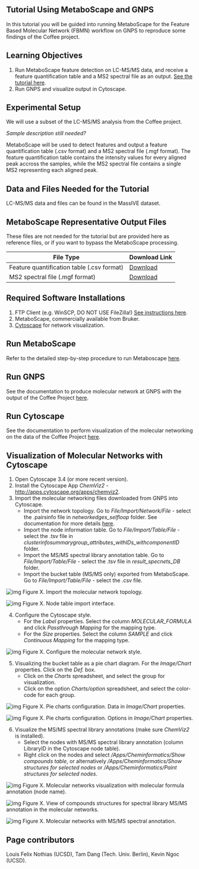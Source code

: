 ## Tutorial Using MetaboScape and GNPS

In this tutorial you will be guided into running MetaboScape for the Feature Based Molecular Network (FBMN) workflow on GNPS to reproduce some findings of the Coffee project.

## Learning Objectives

1. Run MetaboScape feature detection on LC-MS/MS data, and receive a feature quantification table and a MS2 spectral file as an output. [See the tutorial here](../featurebasedmolecularnetworking.md).
2. Run GNPS and visualize output in Cytoscape.

## Experimental Setup

We will use a subset of the LC-MS/MS analysis from the Coffee project. 

*Sample description still needed?* 

MetaboScape will be used to detect features and output a feature quantification table (.csv format) and a MS2 spectral file (.mgf format). The feature quantification table contains the intensity values for every aligned peak accross the samples, while the MS2 spectral file contains a single MS2 representing each aligned peak.

## Data and Files Needed for the Tutorial

LC-MS/MS data and files can be found in the MassIVE dataset.

## MetaboScape Representative Output Files
These files are not needed for the tutorial but are provided here as reference files, or if you want to bypass the MetaboScape processing.

|     File Type    | Download Link          |
| ------------- |------------- |
| Feature quantification table (.csv format) | [Download](https://github.com/lfnothias/GNPSDocumentation/blob/master/docs/tutorials/AG_tutorial_files/MetaboScape-GNPS-Coffee_Tutorial_msmsonly_featuretable.csv) |
| MS2 spectral file (.mgf format) | [Download](https://github.com/lfnothias/GNPSDocumentation/blob/master/docs/tutorials/AG_tutorial_files/MetaboScape-GNPS-Coffee_Tutorial.mgf) |

## Required Software Installations

1. FTP Client (e.g. WinSCP, DO NOT USE FileZilla!) [See instructions here](http://proteomics.ucsd.edu/service/massive/documentation/submit-data/upload-data/).
2. MetaboScape, commercially available from Bruker. 
3. [Cytoscape](http://www.cytoscape.org/download.php) for network visualization.

## Run MetaboScape
Refer to the detailed step-by-step procedure to run Metaboscape [here](../featurebasedmolecularnetworking-with-metaboscape.md).

## Run GNPS

See the documentation to produce molecular network at GNPS with the output of the Coffee Project [here](../featurebasedmolecularnetworking.md).

## Run Cytoscape

See the documentation to perform visualization of the molecular networking on the data of the Coffee Project [here](../featurebasedmolecularnetworking-cytoscape.md).

## Visualization of Molecular Networks with Cytoscape 
1. Open Cytoscape 3.4 (or more recent version).
2. Install the Cytoscape App *ChemViz2* - http://apps.cytoscape.org/apps/chemviz2.
3. Import the molecular networking files downloaded from GNPS into Cytoscape.
    * Import the network topology. Go to *File/Import/Network/File* - select the .pairsinfo file in *networkedges_selfloop* folder. See documentation for more details [here](https://bix-lab.ucsd.edu/display/Public/Cytoscape+3.4+Visualization+and+Analysis+Documentation). 
    * Import the node information table. Go to *File/Import/Table/File* - select the .tsv file in *clusterinfosummarygroup_attributes_withIDs_withcomponentID* folder.
    * Import the MS/MS spectral library annotation table. Go to *File/Import/Table/File* - select the .tsv file in *result_specnets_DB* folder.
    * Import the bucket table (MS/MS only) exported from MetaboScape. Go to *File/Import/Table/File* - select the .csv file.

![img](img/metaboscapeexportforgnps/Cyto3.PNG)
Figure X. Import the molecular network topology.

![img](img/metaboscapeexportforgnps/Cyto6.PNG)
Figure X. Node table import interface.

4. Configure the Cytoscape style.
    * For the *Label* properties. Select the column *MOLECULAR_FORMULA* and click *Passthrough Mapping* for the mapping type.
    * For the *Size* properties. Select the column *SAMPLE* and click *Continuous Mapping* for the mapping type.

![img](img/metaboscapeexportforgnps/Cyto7.PNG)
Figure X. Configure the molecular network style.

5. Visualizing the bucket table as a pie chart diagram. For the *Image/Chart* properties. Click on the *Def.* box. 
    * Click on the *Charts* spreadsheet, and select the group for visualization.
    * Click on the option *Charts/option* spreadsheet, and select the color-code for each group.

![img](img/metaboscapeexportforgnps/Cyto8.PNG)
Figure X. Pie charts configuration. Data in *Image/Chart* properties.

![img](img/metaboscapeexportforgnps/Cyto9.PNG)
Figure X. Pie charts configuration. Options in *Image/Chart* properties.

6. Visualize the MS/MS spectral library annotations (make sure *ChemViz2* is installed).
    * Select the nodes with MS/MS spectral library annotation (column LibraryID in the Cytoscape node table).
    * Right click on the nodes and select */Apps/Cheminformatics/Show compounds table*, or alternatively */Apps/Cheminformatics/Show structures for selected nodes* or */Apps/Cheminformatics/Paint structures for selected nodes*.

![img](img/metaboscapeexportforgnps/Cyto10.PNG)
Figure X. Molecular networks visualization with molecular formula annotation (node name).

![img](img/metaboscapeexportforgnps/Cyto12.PNG)
Figure X. View of compounds structures for spectral library MS/MS annotation in the molecular networks.

![img](img/metaboscapeexportforgnps/Cyto13.PNG)
Figure X. Molecular networks with MS/MS spectral annotation.

## Page contributors
Louis Felix Nothias (UCSD), Tam Dang (Tech. Univ. Berlin), Kevin Ngoc (UCSD).
